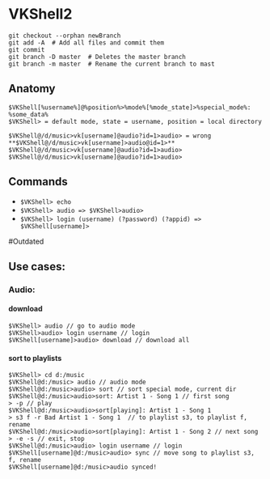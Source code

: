 # VKShell2
```
git checkout --orphan newBranch
git add -A  # Add all files and commit them
git commit
git branch -D master  # Deletes the master branch
git branch -m master  # Rename the current branch to mast
```

## Anatomy
```
$VKShell[%username%]@%position%>%mode%[%mode_state]>%special_mode%: %some_data%
$VKShell> = default mode, state = username, position = local directory

$VKShell@/d/music>vk[username]@audio?id=1>audio> = wrong
**$VKShell@/d/music>vk[username]>audio@id=1>**
$VKShell@/d/music>vk[username]@audio?id=1>audio>
$VKShell@/d/music>vk[username]@audio?id=1>audio>
```

## Commands

- `$VKShell> echo` 
- `$VKShell> audio => $VKShell>audio>`
- `$VKShell> login (username) (?password) (?appid) => $VKShell[username]>`

#Outdated

## Use cases:
### Audio:
#### download
```
$VKShell> audio // go to audio mode
$VKShell>audio> login username // login
$VKShell[username]>audio> download // download all
```
#### sort to playlists
```
$VKShell> cd d:/music
$VKShell@d:/music> audio // audio mode
$VKShell@d:/music>audio> sort // sort special mode, current dir
$VKShell@d:/music>audio>sort: Artist 1 - Song 1 // first song
> -p // play
$VKShell@d:/music>audio>sort[playing]: Artist 1 - Song 1
> s3 f -r Bad Artist 1 - Song 1  // to playlist s3, to playlist f, rename
$VKShell@d:/music>audio>sort[playing]: Artist 1 - Song 2 // next song
> -e -s // exit, stop
$VKShell@d:/music>audio> login username // login
$VKShell[username]@d:/music>audio> sync // move song to playlist s3, f, rename
$VKShell[username]@d:/music>audio synced!
```


















